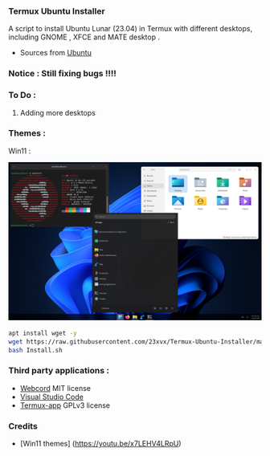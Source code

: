 ### Termux Ubuntu Installer
 A script to install Ubuntu Lunar (23.04) in Termux with different desktops,
 including GNOME , XFCE and MATE desktop . 
- Sources from [Ubuntu](https://cloud-images.ubuntu.com)
### Notice : Still fixing bugs !!!!



### To Do : 
1) Adding more desktops   

### Themes :

Win11 :
<p align="center"><img src="./Images/win11.png"></p>

```bash 
apt install wget -y 
wget https://raw.githubusercontent.com/23xvx/Termux-Ubuntu-Installer/main/Install.sh
bash Install.sh 
```

### Third party applications :
- [Webcord](https://github.com/SpacingBat3/WebCord) MIT license 
- [Visual Studio Code](https://code.visualstudio.com) 
- [Termux-app](https://github.com/termux/termux-app) GPLv3 license

### Credits 
- [Win11 themes] (https://youtu.be/x7LEHV4LRpU) 